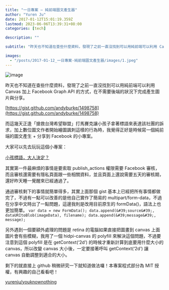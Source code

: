 ```yaml
---
title: "一日專案 — 純前端圖文產生器"
author: "Yuren Ju"
date: 2017-01-12T15:01:19.359Z
lastmod: 2023-06-06T13:39:31+08:00
categories: [tech]

description: ""

subtitle: "昨天也不知道在查些什麼資料，發現了之前一直沒找到可以用純前端可以利用 Canvas 加上 Facebook Graph API 的方式，在不需要後端的狀況下完成產生圖片與分享。"

images:
  - "/posts/2017-01-12_一日專案-純前端圖文產生器/images/1.jpeg"
---
```


![image](/posts/2017-01-12_一日專案-純前端圖文產生器/images/1.jpeg#layoutTextWidth)

昨天也不知道在查些什麼資料，發現了之前一直沒找到可以用純前端可以利用 Canvas 加上 Facebook Graph API 的方式，在不需要後端的狀況下完成產生圖片與分享。

[https://gist.github.com/andyburke/1498758](https://gist.github.com/andyburke/1498758)

而這幾天正逢「搶救台灣希望聯盟」打馬賽克讓小孩子拿著標語來表達該社團的訴求，加上數位圖文作者開始繪圖諷刺這樣的行為時，我覺得正好是時候寫一個純前端的圖文產生 + 分享到 Facebook 的小專案。

大家可以先去玩玩這個小專案：

[小孩標語，大人決定？](https://yurenju.github.io/youknownothing/)

其實第一件最麻煩的事情是要索取 publish_actions 權限需要 Facebook 審核，而且審核還需要有隱私頁面跟一些相關資料，並且頁面上還說需要五天的審核期，還好昨天睡一覺醒來已經通過了。

通過審核剩下的事情就簡單得多，其實上面那個 gist 基本上已經把所有事情都做完了，不過有一點可以改善的是他自己實作了簡易的 multipart/form-data，不過在分享中文時出了一點問題，這邊我則是改用目前原生的 formData()，語法上也更加簡單。
`var data = new FormData();
data.append(&#39;source&#39;, dataURItoBlob(imageData), filename);
data.append(&#39;message&#39;, message);`

另外遇到一個要額外處理的問題是 retina 的電腦如果直接把圖畫到 canvas 上面圖片會有些模糊，我用了一個 hidpi-canvas 的 polyfill 來解決這個問題，不過要注意到這個 polyfill 是在 getContext(‘2d’) 的時候才重新計算到底要用什麼大小的 canvas，所以改變 canvas 大小後，一定要接著呼叫 getContext(‘2d’) 讓 canvas 自動調整到適合的大小。

剩下的就直接上 github 稍微研究一下就知道做法囉！本專案程式部分為 MIT 授權，有興趣的自己看看吧！

[yurenju/youknownothing](https://github.com/yurenju/youknownothing)
